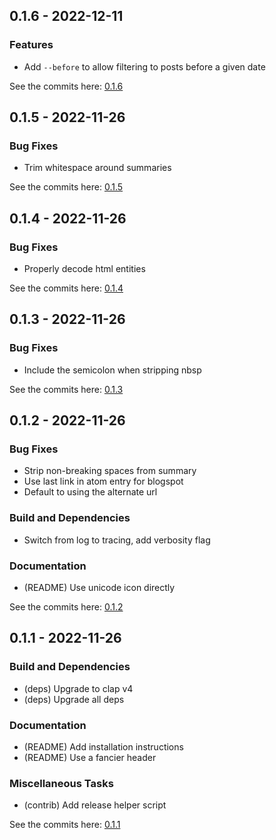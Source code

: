 ## 0.1.6 - 2022-12-11

### Features
- Add `--before` to allow filtering to posts before a given date

See the commits here: [0.1.6]

[0.1.6]: https://github.com/lukehsiao/openring-rs/compare/v0.1.5...v0.1.6


## 0.1.5 - 2022-11-26

### Bug Fixes
- Trim whitespace around summaries

See the commits here: [0.1.5]

[0.1.5]: https://github.com/lukehsiao/openring-rs/compare/v0.1.4...v0.1.5


## 0.1.4 - 2022-11-26

### Bug Fixes
- Properly decode html entities

See the commits here: [0.1.4]

[0.1.4]: https://github.com/lukehsiao/openring-rs/compare/v0.1.3...v0.1.4


## 0.1.3 - 2022-11-26

### Bug Fixes
- Include the semicolon when stripping nbsp

See the commits here: [0.1.3]

[0.1.3]: https://github.com/lukehsiao/openring-rs/compare/v0.1.2...v0.1.3


## 0.1.2 - 2022-11-26

### Bug Fixes
- Strip non-breaking spaces from summary
- Use last link in atom entry for blogspot
- Default to using the alternate url

### Build and Dependencies
- Switch from log to tracing, add verbosity flag

### Documentation
- (README) Use unicode icon directly

See the commits here: [0.1.2]

[0.1.2]: https://github.com/lukehsiao/openring-rs/compare/v0.1.1...v0.1.2


## 0.1.1 - 2022-11-26

### Build and Dependencies
- (deps) Upgrade to clap v4
- (deps) Upgrade all deps

### Documentation
- (README) Add installation instructions
- (README) Use a fancier header

### Miscellaneous Tasks
- (contrib) Add release helper script

See the commits here: [0.1.1]

[0.1.1]: https://github.com/lukehsiao/openring-rs/compare/v0.1.0...v0.1.1
